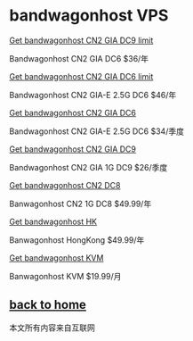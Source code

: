 # bandwagonhost VPS

[Get bandwagonhost CN2 GIA DC9 limit](https://bwh88.net/aff.php?aff=45608&pid=71)

 Bandwagonhost CN2 GIA DC6 $36/年

[Get bandwagonhost CN2 GIA DC6 limit](https://bwh88.net/aff.php?aff=45608&pid=94)

 Bandwagonhost CN2 GIA-E 2.5G DC6 $46/年

[Get bandwagonhost CN2 GIA DC6](https://bwh88.net/aff.php?aff=45608&pid=87)

 Bandwagonhost CN2 GIA-E 2.5G DC6 $34/季度


[Get bandwagonhost CN2 GIA DC9](https://bwh88.net/aff.php?aff=45608&pid=75)

 Bandwagonhost CN2 GIA 1G DC9 $26/季度

[Get bandwagonhost CN2 DC8](https://bwh88.net/aff.php?aff=45608&pid=57)

 Banwagonhost CN2 1G DC8 $49.99/年

[Get bandwagonhost HK](https://bwh88.net/aff.php?aff=45608&pid=64)

Banwagonhost HongKong $49.99/年

[Get bandwagonhost KVM](https://bwh88.net/aff.php?aff=45608&pid=46)

Banwagonhost KVM $19.99/月

  
## [back to home](https://books.way2guide.ml/)

本文所有内容来自互联网
